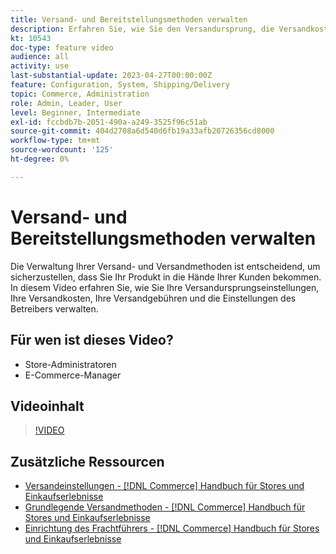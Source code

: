 ```yaml
---
title: Versand- und Bereitstellungsmethoden verwalten
description: Erfahren Sie, wie Sie den Versandursprung, die Versandkosten, die Versandgebühren und die Einstellungen des Betreibers für Ihren Commerce-Store konfigurieren.
kt: 10543
doc-type: feature video
audience: all
activity: use
last-substantial-update: 2023-04-27T00:00:00Z
feature: Configuration, System, Shipping/Delivery
topic: Commerce, Administration
role: Admin, Leader, User
level: Beginner, Intermediate
exl-id: fccbdb7b-2051-490a-a249-3525f96c51ab
source-git-commit: 404d2708a6d540d6fb19a33afb20726356cd8000
workflow-type: tm+mt
source-wordcount: '125'
ht-degree: 0%

---
```


# Versand- und Bereitstellungsmethoden verwalten

Die Verwaltung Ihrer Versand- und Versandmethoden ist entscheidend, um sicherzustellen, dass Sie Ihr Produkt in die Hände Ihrer Kunden bekommen. In diesem Video erfahren Sie, wie Sie Ihre Versandursprungseinstellungen, Ihre Versandkosten, Ihre Versandgebühren und die Einstellungen des Betreibers verwalten.

## Für wen ist dieses Video?

- Store-Administratoren
- E-Commerce-Manager

## Videoinhalt

>[!VIDEO](https://video.tv.adobe.com/v/343658?quality=12&learn=on)

## Zusätzliche Ressourcen

- [Versandeinstellungen - [!DNL Commerce] Handbuch für Stores und Einkaufserlebnisse](https://experienceleague.adobe.com/docs/commerce-admin/stores-sales/delivery/shipping-settings.html)
- [Grundlegende Versandmethoden - [!DNL Commerce] Handbuch für Stores und Einkaufserlebnisse](https://experienceleague.adobe.com/docs/commerce-admin/stores-sales/delivery/delivery.html#basic-delivery-methods)
- [Einrichtung des Frachtführers - [!DNL Commerce] Handbuch für Stores und Einkaufserlebnisse](https://experienceleague.adobe.com/docs/commerce-admin/stores-sales/delivery/shipping-carriers/carriers.html)
